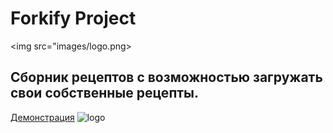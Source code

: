 # Forkify Project

<img src="images/logo.png>

## Сборник рецептов с возможностью загружать свои собственные рецепты.

[Демонстрация](http://forkify-app-gfh.netlify.app)
![logo](https://user-images.githubusercontent.com/72022227/151396474-146d7d02-85d8-4f9b-a02f-670ffc5068a0.png)
